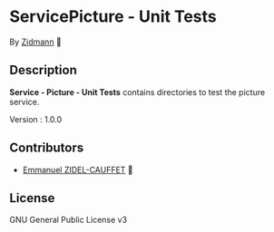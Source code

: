 # ServicePicture - Unit Tests

By [Zidmann](mailto:emmanuel.zidel@gmail.com) :bow: 

## Description

**Service - Picture - Unit Tests** contains directories to test the picture service.

Version : 1.0.0

## Contributors

* [Emmanuel ZIDEL-CAUFFET](mailto:emmanuel.zidel@gmail.com) :bow: 

## License

GNU General Public License v3
